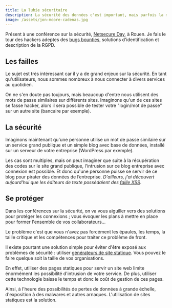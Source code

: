 ```yaml
---
title: La lubie sécuritaire
description: La sécurité des données c'est important, mais parfois la meilleure manière d'éviter les soucis c'est éviter de s’exposer
image: /assets/jon-moore-cadenas.jpg
---
```


Présent à une conférence sur la sécurité, [Netsecure Day](https://www.netsecure-day.fr/), à Rouen. Je fais le tour des hackers adeptes des [bugs bounties](https://fr.wikipedia.org/wiki/Bug_bounty), solutions d'identification et description de la RGPD.

## Les failles

Le sujet est très intéressant car il y a de grand enjeux sur la sécurité. En tant qu'utilisateurs, nous sommes nombreux à nous connecter à divers services au quotidien.

On ne s'en doute pas toujours, mais beaucoup d'entre nous utilisent des mots de passe similaires sur différents sites. Imaginons qu'un de ces sites se fasse hacker, alors il sera possible de tester votre "login/mot de passe" sur un autre site (bancaire par exemple).

## La sécurité

Imaginons maintenant qu'une personne utilise un mot de passe similaire sur un service grand publique et un simple blog avec base de données, installé sur un serveur de votre entreprise (WordPress par exemple).

Les cas sont multiples, mais on peut imaginer que suite à la récupération des codes sur le site grand publique, l'intrusion sur ce blog entreprise avec connexion est possible. Et donc qu'une personne puisse se servir de ce blog pour pirater des données de l’entreprise. *D'ailleurs, j'ai découvert aujourd'hui que les éditeurs de texte possédaient des [faille XSS](https://github.com/tinymce/tinymce/issues/3118)*.

## Se protéger

Dans les conférences sur la sécurité, on va vous aiguiller vers des solutions pour protéger les connexions ; vous évoquer les plans à mettre en place pour former l'ensemble de vos collaborateurs…

Le problème c'est que vous n'avez pas forcément les épaules, les temps, la taille critique et les compétences pour traiter ce problème de front.

Il existe pourtant une solution simple pour éviter d'être exposé aux problèmes de sécurité : utiliser [générateurs de site statique](/generateur-site-statique/). Vous pouvez le faire quelque soit la taille de vos organisations.

En effet, utiliser des pages statiques pour servir un site web limite énormément les possibilité d'intrusion de votre service. De plus, utiliser cette technologie baisse le temps et donc le coût de gestion de ces pages.

Ainsi, à l'heure des possibilités de pertes de données à grande échelle, d'exposition à des malwares et autres arnaques. L'utilisation de sites statiques est la solution.